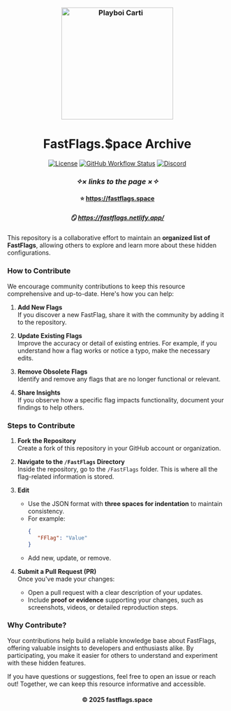 <!--
---
visibility: hidden
---
-->

<h3 align="center">
  <img src="assets/cartikiss.gif" width="256" alt="Playboi Carti">
</h3>

<h1 align="center">FastFlags.$pace Archive</h1>

<div align="center">

[![License][shield-repo-license]][repo-license]
[![GitHub Workflow Status][shield-repo-workflow]][repo-actions]
[![Discord][shield-discord-server]][discord-invite]

### *✧× links to the page ×✧*

#### ⭐ https://fastflags.space
##### 🪞 https://fastflags.netlify.app/

</div>

This repository is a collaborative effort to maintain an **organized list of FastFlags**, allowing others to explore and learn more about these hidden configurations.  

### **How to Contribute**  

We encourage community contributions to keep this resource comprehensive and up-to-date. Here's how you can help:  

1. **Add New Flags**  
   If you discover a new FastFlag, share it with the community by adding it to the repository.  

2. **Update Existing Flags**  
   Improve the accuracy or detail of existing entries. For example, if you understand how a flag works or notice a typo, make the necessary edits.  

3. **Remove Obsolete Flags**  
   Identify and remove any flags that are no longer functional or relevant.  

4. **Share Insights**  
   If you observe how a specific flag impacts functionality, document your findings to help others.  

### **Steps to Contribute**  

1. **Fork the Repository**  
   Create a fork of this repository in your GitHub account or organization.  

2. **Navigate to the `/FastFlags` Directory**  
   Inside the repository, go to the `/FastFlags` folder. This is where all the flag-related information is stored.  

3. **Edit**  
   - Use the JSON format with **three spaces for indentation** to maintain consistency.  
   - For example:  
     ```json
     {
        "FFlag": "Value"
     }
     ```  
   - Add new, update, or remove.  

4. **Submit a Pull Request (PR)**  
   Once you've made your changes:  
   - Open a pull request with a clear description of your updates.  
   - Include **proof or evidence** supporting your changes, such as screenshots, videos, or detailed reproduction steps.  

### **Why Contribute?**  

Your contributions help build a reliable knowledge base about FastFlags, offering valuable insights to developers and enthusiasts alike. By participating, you make it easier for others to understand and experiment with these hidden features.  

If you have questions or suggestions, feel free to open an issue or reach out! Together, we can keep this resource informative and accessible.

<h4 align="center">© 2025 fastflags.space</h4>

[shield-repo-license]:  https://img.shields.io/github/license/fastdotspace/fastflags.space/
[shield-repo-workflow]: https://img.shields.io/github/actions/workflow/status/fastdotspace/fastflags.space/retype-action.yml?branch=master&label=builds

[shield-discord-server]: https://img.shields.io/discord/1241247795470536725?logo=discord&logoColor=white&label=discord&color=4d3dff

[repo-license]:  https://github.com/fastdotspace/fastflags.space/blob/master/LICENSE
[repo-actions]:  https://github.com/fastdotspace/fastflags.space/actions

[discord-invite]:  https://discord.gg/6zqNQTSkr
